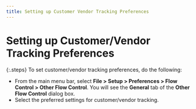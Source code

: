 ```yaml
---
title: Setting up Customer Vendor Tracking Preferences
---
```


# Setting up Customer/Vendor Tracking Preferences


{:.steps}
To set customer/vendor tracking preferences,  do the following:

- From the main  menu bar, select **File &gt; Setup &gt; 
 Preferences &gt; Flow Control &gt; Other Flow Control**. You will  see the **General** tab of the **Other Flow Control** dialog box.
- Select the  preferred settings for customer/vendor tracking.

